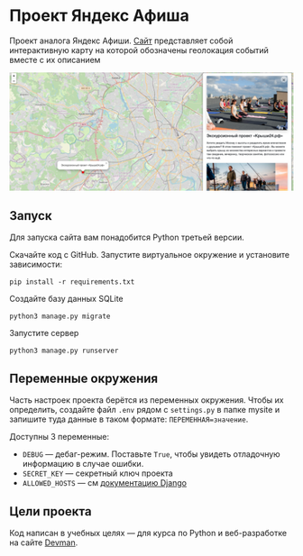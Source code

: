 # Проект Яндекс Афиша

Проект аналога Яндекс Афиши. [Сайт](http://lizardking.pythonanywhere.com) представляет собой интерактивную карту на которой обозначены геолокация событий вместе с их описанием

![img.png](img.png)
## Запуск

Для запуска сайта вам понадобится Python третьей версии.

Скачайте код с GitHub. Запустите виртуальное окружение и  установите зависимости:

```
pip install -r requirements.txt
```

Создайте базу данных SQLite

```
python3 manage.py migrate
```

Запустите сервер

```
python3 manage.py runserver
```

## Переменные окружения

Часть настроек проекта берётся из переменных окружения. Чтобы их определить, создайте файл `.env` рядом с `settings.py` в папке mysite и запишите туда данные в таком формате: `ПЕРЕМЕННАЯ=значение`.

Доступны 3 переменные:
- `DEBUG` — дебаг-режим. Поставьте `True`, чтобы увидеть отладочную информацию в случае ошибки.
- `SECRET_KEY` — секретный ключ проекта
- `ALLOWED_HOSTS` — см [документацию Django](https://docs.djangoproject.com/en/3.1/ref/settings/#allowed-hosts)


## Цели проекта

Код написан в учебных целях — для курса по Python и веб-разработке на сайте [Devman](https://dvmn.org).
